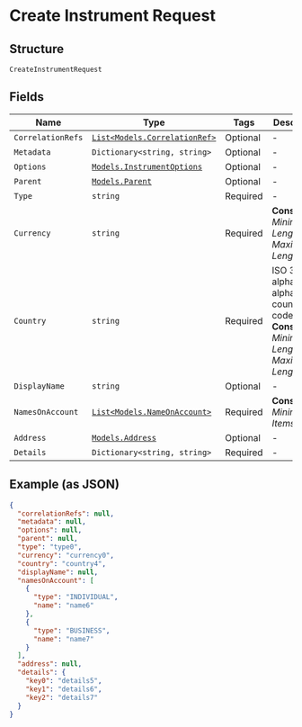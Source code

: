 
# Create Instrument Request

## Structure

`CreateInstrumentRequest`

## Fields

| Name | Type | Tags | Description |
|  --- | --- | --- | --- |
| `CorrelationRefs` | [`List<Models.CorrelationRef>`](../../doc/models/correlation-ref.md) | Optional | - |
| `Metadata` | `Dictionary<string, string>` | Optional | - |
| `Options` | [`Models.InstrumentOptions`](../../doc/models/instrument-options.md) | Optional | - |
| `Parent` | [`Models.Parent`](../../doc/models/parent.md) | Optional | - |
| `Type` | `string` | Required | - |
| `Currency` | `string` | Required | **Constraints**: *Minimum Length*: `3`, *Maximum Length*: `3` |
| `Country` | `string` | Required | ISO 3166-1 alpha-2 or alpha-3 country code.<br>**Constraints**: *Minimum Length*: `2`, *Maximum Length*: `3` |
| `DisplayName` | `string` | Optional | - |
| `NamesOnAccount` | [`List<Models.NameOnAccount>`](../../doc/models/name-on-account.md) | Required | **Constraints**: *Minimum Items*: `1` |
| `Address` | [`Models.Address`](../../doc/models/address.md) | Optional | - |
| `Details` | `Dictionary<string, string>` | Required | - |

## Example (as JSON)

```json
{
  "correlationRefs": null,
  "metadata": null,
  "options": null,
  "parent": null,
  "type": "type0",
  "currency": "currency0",
  "country": "country4",
  "displayName": null,
  "namesOnAccount": [
    {
      "type": "INDIVIDUAL",
      "name": "name6"
    },
    {
      "type": "BUSINESS",
      "name": "name7"
    }
  ],
  "address": null,
  "details": {
    "key0": "details5",
    "key1": "details6",
    "key2": "details7"
  }
}
```

